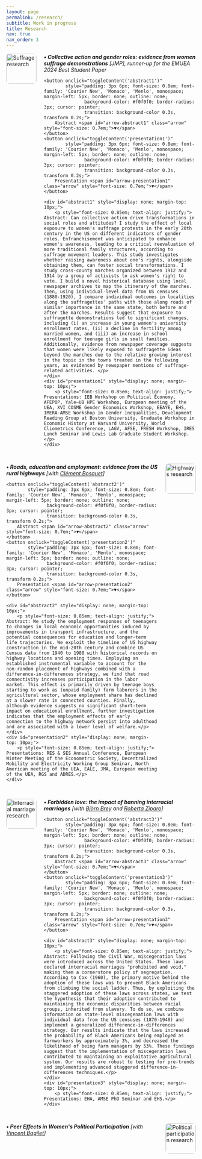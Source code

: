 ```yaml
---
layout: page
permalink: /research/
subtitle: Work in progress
title: Research
nav: true
nav_order: 3
---
```


<!-- Projet 1 - Image à gauche -->
<div style="display: flex; align-items: flex-start; margin-bottom: 30px;">
  <img src="/assets/img/suffrage.jpg" style="width: 80px; height: 80px; object-fit: cover; margin-right: 20px; flex-shrink: 0; border-radius: 8px;" alt="Suffrage research">
  <div style="flex: 1;">
    <h6 style="margin: 0 0 10px 0;"><strong>• Collective action and gender roles: evidence from women suffrage demonstrations</strong> [JMP], runner-up for the EMUEA 2024 Best Student Paper</h6>
    
    <button onclick="toggleContent('abstract1')" 
            style="padding: 3px 6px; font-size: 0.8em; font-family: 'Courier New', 'Monaco', 'Menlo', monospace; margin-left: 5px; border: none; outline: none; 
                   background-color: #f0f0f0; border-radius: 3px; cursor: pointer; 
                   transition: background-color 0.3s, transform 0.2s;">
        Abstract <span id="arrow-abstract1" class="arrow" style="font-size: 0.7em;">▼</span>
    </button>
    <button onclick="toggleContent('presentation1')" 
            style="padding: 3px 6px; font-size: 0.8em; font-family: 'Courier New', 'Monaco', 'Menlo', monospace; margin-left: 5px; border: none; outline: none; 
                   background-color: #f0f0f0; border-radius: 3px; cursor: pointer; 
                   transition: background-color 0.3s, transform 0.2s;">
        Presentation <span id="arrow-presentation1" class="arrow" style="font-size: 0.7em;">▼</span>
    </button>

    <div id="abstract1" style="display: none; margin-top: 10px;">
        <p style="font-size: 0.85em; text-align: justify;"> Abstract: Can collective action drive transformations in social roles and attitudes? I study the effect of local exposure to women's suffrage protests in the early 20th century in the US on different indicators of gender roles. Enfranchisement was anticipated to enhance women's awareness, leading to a critical reevaluation of more traditional family structures, according to suffrage movement leaders. This study investigates whether raising awareness about one's rights, alongside obtaining them, can foster social transformations. I study cross-county marches organized between 1912 and 1914 by a group of activists to ask women's right to vote. I build a novel historical database using local newspaper archives to map the itinerary of the marches. Then, using individual-level data from US censuses (1880-1920), I compare individual outcomes in localities along the suffragettes' paths with those along roads of similar importance in the same state, both before and after the marches. Results suggest that exposure to suffragette demonstrations led to significant changes, including (i) an increase in young women's university enrollment rates, (ii) a decline in fertility among married women, and (iii) an increase in school enrollment for teenage girls in small families. Additionally, evidence from newspaper coverage suggests that women were likely exposed to suffragette ideas beyond the marches due to the relative growing interest in the topic in the towns treated in the following years, as evidenced by newspaper mentions of suffrage-related activities. </p>
    </div>
    <div id="presentation1" style="display: none; margin-top: 10px;">
        <p style="font-size: 0.85em; text-align: justify;"> Presentations: IEB Workshop on Political Economy, AFEPOP, Yale–UB HPE Workshop, European meeting of the UEA, XVI COSME Gender Economics Workshop, EEAYE, EHS, IMERA-AMSE Workshop in Gender inequalities, Development Reading Group at Boston University, Graduate Workshop in Economic History at Harvard University, World Cliometrics Conference, LAGV, AFSE, FRESH Workshop, IRES Lunch Seminar and Lewis Lab Graduate Student Workshop.</p>
    </div>
  </div>
</div>

<!-- Projet 2 - Image à droite -->
<div style="display: flex; align-items: flex-start; margin-bottom: 30px; flex-direction: row-reverse;">
  <img src="/assets/img/highways.jpg" style="width: 80px; height: 80px; object-fit: cover; margin-left: 20px; flex-shrink: 0; border-radius: 8px;" alt="Highways research">
  <div style="flex: 1;">
    <h6 style="margin: 0 0 10px 0;"><strong>• Roads, education and employment: evidence from the US rural highways</strong> [with <a href="https://sites.google.com/site/clementbosquet/">Clément Bosquet</a>]</h6>

    <button onclick="toggleContent('abstract2')" 
            style="padding: 3px 6px; font-size: 0.8em; font-family: 'Courier New', 'Monaco', 'Menlo', monospace; margin-left: 5px; border: none; outline: none; 
                   background-color: #f0f0f0; border-radius: 3px; cursor: pointer; 
                   transition: background-color 0.3s, transform 0.2s;">
        Abstract <span id="arrow-abstract2" class="arrow" style="font-size: 0.7em;">▼</span>
    </button>
    <button onclick="toggleContent('presentation2')" 
            style="padding: 3px 6px; font-size: 0.8em; font-family: 'Courier New', 'Monaco', 'Menlo', monospace; margin-left: 5px; border: none; outline: none; 
                   background-color: #f0f0f0; border-radius: 3px; cursor: pointer; 
                   transition: background-color 0.3s, transform 0.2s;">
        Presentation <span id="arrow-presentation2" class="arrow" style="font-size: 0.7em;">▼</span>
    </button>

    <div id="abstract2" style="display: none; margin-top: 10px;">
        <p style="font-size: 0.85em; text-align: justify;"> Abstract: We study the employment responses of teenagers to changes in local economic opportunities induced by improvements in transport infrastructure, and the potential consequences for education and longer-term life trajectories. We exploit the timeline of US highway construction in the mid-20th century and combine US Census data from 1940 to 1980 with historical records on highway locations and opening times. Employing an established instrumental variable to account for the non-random placement of highways combined with a difference-in-differences strategy, we find that road connectivity increases participation in the labor market. This effect is primarily driven by teenage boys starting to work as (unpaid family) farm laborers in the agricultural sector, whose employment share has declined at a slower rate in connected counties. Finally, although evidence suggests no significant short-term impact on educational enrollment, further investigation indicates that the employment effects of early connection to the highway network persist into adulthood and are associated with a lower level of welfare.</p>
    </div>
    <div id="presentation2" style="display: none; margin-top: 10px;">
        <p style="font-size: 0.85em; text-align: justify;"> Presentations: RES & SES Annual Conference, European Winter Meeting of the Econometric Society, Decentralized Mobility and Electricity Working Group Seminar, North American meeting of the UEA, EALE, JMA, European meeting of the UEA, RGS and ADRES.</p>
    </div>
  </div>
</div>

<!-- Projet 3 - Image à gauche -->
<div style="display: flex; align-items: flex-start; margin-bottom: 30px;">
  <img src="/assets/img/interracial.jpg" style="width: 80px; height: 80px; object-fit: cover; margin-right: 20px; flex-shrink: 0; border-radius: 8px;" alt="Interracial marriage research">
  <div style="flex: 1;">
    <h6 style="margin: 0 0 10px 0;"><strong>• Forbidden love: the impact of banning interracial marriages</strong> [with <a href="https://sites.google.com/view/bjoernbrey/home">Björn Brey</a> and <a href="https://sites.google.com/site/rziparo/">Roberta Ziparo</a>]</h6>

    <button onclick="toggleContent('abstract3')" 
            style="padding: 3px 6px; font-size: 0.8em; font-family: 'Courier New', 'Monaco', 'Menlo', monospace; margin-left: 5px; border: none; outline: none; 
                   background-color: #f0f0f0; border-radius: 3px; cursor: pointer; 
                   transition: background-color 0.3s, transform 0.2s;">
        Abstract <span id="arrow-abstract3" class="arrow" style="font-size: 0.7em;">▼</span>
    </button>
    <button onclick="toggleContent('presentation3')" 
            style="padding: 3px 6px; font-size: 0.8em; font-family: 'Courier New', 'Monaco', 'Menlo', monospace; margin-left: 5px; border: none; outline: none; 
                   background-color: #f0f0f0; border-radius: 3px; cursor: pointer; 
                   transition: background-color 0.3s, transform 0.2s;">
        Presentation <span id="arrow-presentation3" class="arrow" style="font-size: 0.7em;">▼</span>
    </button>

    <div id="abstract3" style="display: none; margin-top: 10px;">
        <p style="font-size: 0.85em; text-align: justify;"> Abstract: Following the Civil War, miscegenation laws were introduced across the United States. These laws declared interracial marriages "prohibited and void," making them a cornerstone policy of segregation. According to Cox (1960), the primary motive behind the adoption of these laws was to prevent Black Americans from climbing the social ladder. Thus, by exploiting the staggered adoption of these laws across states, we test the hypothesis that their adoption contributed to maintaining the economic disparities between racial groups, inherited from slavery. To do so, we combine information on state-level miscegenation laws with individual data from the US censuses (1870-1940) and implement a generalized difference-in-differences strategy. Our results indicate that the laws increased the probability of Black Americans being employed as farmworkers by approximately 3%, and decreased the likelihood of being farm managers by 53%. These findings suggest that the implementation of miscegenation laws contributed to maintaining an exploitative agricultural system. Our results are robust to testing for pre-trends and implementing advanced staggered difference-in-differences techniques.</p>
    </div>
    <div id="presentation3" style="display: none; margin-top: 10px;">
        <p style="font-size: 0.85em; text-align: justify;"> Presentations: EHA, AMSE PhD Seminar and EHS.</p>
    </div>
  </div>
</div>

<!-- Projet 4 - Image à droite -->
<div style="display: flex; align-items: flex-start; margin-bottom: 30px; flex-direction: row-reverse;">
  <img src="/assets/img/political.jpg" style="width: 80px; height: 80px; object-fit: cover; margin-left: 20px; flex-shrink: 0; border-radius: 8px;" alt="Political participation research">
  <div style="flex: 1;">
    <h6 style="margin: 0 0 10px 0;"><strong>• Peer Effects in Women's Political Participation</strong> [with <a href="https://vincentbagilet.github.io/">Vincent Bagilet</a>]</h6>
  </div>
</div>

<script>
function toggleContent(contentId) {
    var content = document.getElementById(contentId);
    var arrow = document.getElementById('arrow-' + contentId);
    if (content.style.display === "none") {
        content.style.display = "block";
        arrow.textContent = "▲";
    } else {
        content.style.display = "none";
        arrow.textContent = "▼";
    }
}
</script>
